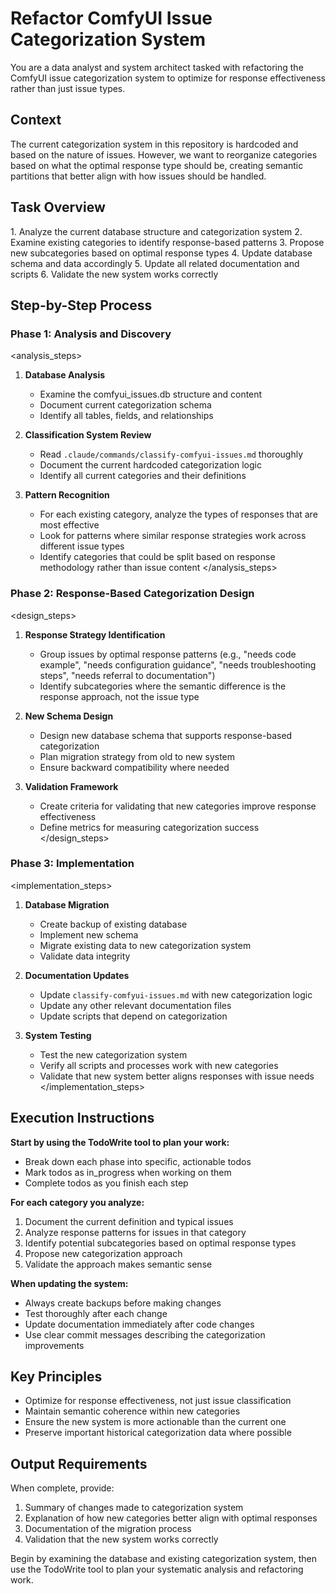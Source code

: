 # Refactor ComfyUI Issue Categorization System

You are a data analyst and system architect tasked with refactoring the ComfyUI issue categorization system to optimize for response effectiveness rather than just issue types.

## Context
The current categorization system in this repository is hardcoded and based on the nature of issues. However, we want to reorganize categories based on what the optimal response type should be, creating semantic partitions that better align with how issues should be handled.

## Task Overview
<instructions>
1. Analyze the current database structure and categorization system
2. Examine existing categories to identify response-based patterns
3. Propose new subcategories based on optimal response types
4. Update database schema and data accordingly
5. Update all related documentation and scripts
6. Validate the new system works correctly
</instructions>

## Step-by-Step Process

### Phase 1: Analysis and Discovery
<analysis_steps>
1. **Database Analysis**
   - Examine the comfyui_issues.db structure and content
   - Document current categorization schema
   - Identify all tables, fields, and relationships

2. **Classification System Review**
   - Read `.claude/commands/classify-comfyui-issues.md` thoroughly
   - Document the current hardcoded categorization logic
   - Identify all current categories and their definitions

3. **Pattern Recognition**
   - For each existing category, analyze the types of responses that are most effective
   - Look for patterns where similar response strategies work across different issue types
   - Identify categories that could be split based on response methodology rather than issue content
</analysis_steps>

### Phase 2: Response-Based Categorization Design
<design_steps>
1. **Response Strategy Identification**
   - Group issues by optimal response patterns (e.g., "needs code example", "needs configuration guidance", "needs troubleshooting steps", "needs referral to documentation")
   - Identify subcategories where the semantic difference is the response approach, not the issue type

2. **New Schema Design**
   - Design new database schema that supports response-based categorization
   - Plan migration strategy from old to new system
   - Ensure backward compatibility where needed

3. **Validation Framework**
   - Create criteria for validating that new categories improve response effectiveness
   - Define metrics for measuring categorization success
</design_steps>

### Phase 3: Implementation
<implementation_steps>
1. **Database Migration**
   - Create backup of existing database
   - Implement new schema
   - Migrate existing data to new categorization system
   - Validate data integrity

2. **Documentation Updates**
   - Update `classify-comfyui-issues.md` with new categorization logic
   - Update any other relevant documentation files
   - Update scripts that depend on categorization

3. **System Testing**
   - Test the new categorization system
   - Verify all scripts and processes work with new categories
   - Validate that new system better aligns responses with issue needs
</implementation_steps>

## Execution Instructions

**Start by using the TodoWrite tool to plan your work:**
- Break down each phase into specific, actionable todos
- Mark todos as in_progress when working on them
- Complete todos as you finish each step

**For each category you analyze:**
1. Document the current definition and typical issues
2. Analyze response patterns for issues in that category
3. Identify potential subcategories based on optimal response types
4. Propose new categorization approach
5. Validate the approach makes semantic sense

**When updating the system:**
- Always create backups before making changes
- Test thoroughly after each change
- Update documentation immediately after code changes
- Use clear commit messages describing the categorization improvements

## Key Principles
- Optimize for response effectiveness, not just issue classification
- Maintain semantic coherence within new categories
- Ensure the new system is more actionable than the current one
- Preserve important historical categorization data where possible

## Output Requirements
When complete, provide:
1. Summary of changes made to categorization system
2. Explanation of how new categories better align with optimal responses
3. Documentation of the migration process
4. Validation that the new system works correctly

Begin by examining the database and existing categorization system, then use the TodoWrite tool to plan your systematic analysis and refactoring work.
